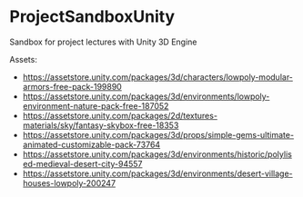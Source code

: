 # ProjectSandboxUnity
 Sandbox for project lectures with Unity 3D Engine
 
 Assets:
 - https://assetstore.unity.com/packages/3d/characters/lowpoly-modular-armors-free-pack-199890
 - https://assetstore.unity.com/packages/3d/environments/lowpoly-environment-nature-pack-free-187052
 - https://assetstore.unity.com/packages/2d/textures-materials/sky/fantasy-skybox-free-18353
 - https://assetstore.unity.com/packages/3d/props/simple-gems-ultimate-animated-customizable-pack-73764
 - https://assetstore.unity.com/packages/3d/environments/historic/polylised-medieval-desert-city-94557
 - https://assetstore.unity.com/packages/3d/environments/desert-village-houses-lowpoly-200247
